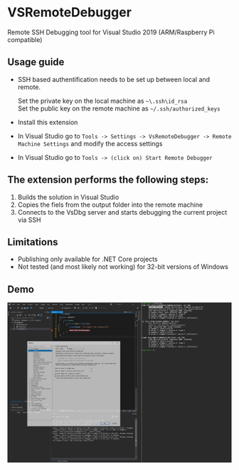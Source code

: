 # VSRemoteDebugger
Remote SSH Debugging tool for Visual Studio 2019 (ARM/Raspberry Pi compatible)

## Usage guide

- SSH based authentification needs to be set up between local and remote.

	Set the private key on the local machine as `~\.ssh\id_rsa`  
	Set the public key on the remote machine as `~/.ssh/authorized_keys`

- Install this extension
- In Visual Studio go to `Tools -> Settings -> VsRemoteDebugger -> Remote Machine Settings` and modify the access settings
- In Visual Studio go to `Tools -> (click on) Start Remote Debugger`

## The extension performs the following steps:

1. Builds the solution in Visual Studio 
2. Copies the fiels from the output folder into the remote machine
3. Connects to the VsDbg server and starts debugging the current project via SSH

## Limitations

- Publishing only available for .NET Core projects
- Not tested (and most likely not working) for 32-bit versions of Windows

## Demo

![](VSRemoteDebuggerDemo.gif)